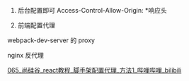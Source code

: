 
1. 后台配置即可
Access-Control-Allow-Origin: *响应头


2. 前端配置代理

webpack-dev-server 的 proxy

nginx 反代理

[065_尚硅谷_react教程_脚手架配置代理_方法1_哔哩哔哩_bilibili](https://www.bilibili.com/video/BV1wy4y1D7JT?p=65&vd_source=a192bbc2c82b7725cd9d5149075acda1)